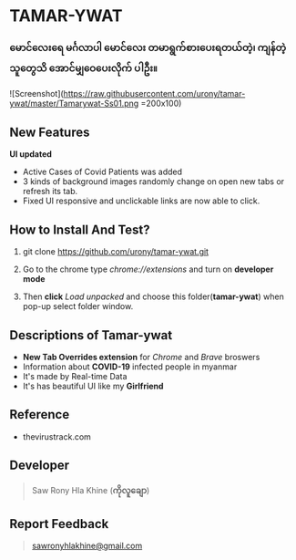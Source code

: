 # TAMAR-YWAT
###  မောင်လေးရေ မင်္ဂလာပါ မောင်လေး တမာရွက်စားပေးရတယ်တဲ့၊ ကျန်တဲ့သူတွေသိ အောင်မျှ‌ဝေပေးလိုက် ပါဦး။

![Screenshot](https://raw.githubusercontent.com/urony/tamar-ywat/master/Tamarywat-Ss01.png =200x100)


## New Features 
**UI updated**
- Active Cases of Covid Patients was added
- 3 kinds of background images randomly change on open new tabs or refresh its tab.
- Fixed UI responsive and unclickable links are now able to click.

## How to Install And Test?

1. git clone https://github.com/urony/tamar-ywat.git
>
2. Go to the chrome type *chrome://extensions* and turn on **developer mode**
>
3. Then **click** *Load unpacked* and choose this folder(**tamar-ywat**) when pop-up select folder window.

## Descriptions of Tamar-ywat

- **New Tab Overrides extension** for *Chrome* and *Brave* broswers
- Information about **COVID-19** infected people in myanmar
- It's made by Real-time Data
- It's has beautiful UI like my **Girlfriend**

## Reference

- thevirustrack.com

## Developer
> Saw Rony Hla Khine (**ကိုလူချော**)

## Report Feedback
> sawronyhlakhine@gmail.com

